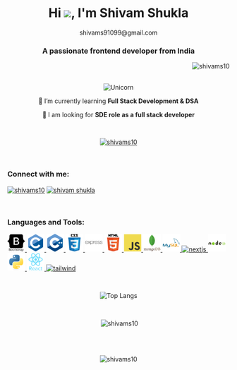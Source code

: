 <h1 align="center">Hi <img src="https://raw.githubusercontent.com/vatsa287/vatsa287/master/assets/Hi.gif?raw=true" width="30px">, I'm Shivam Shukla</h1>
<p align="center"> shivams91099@gmail.com </p>
<h3 align="center">A passionate frontend developer from India</h3>
<p align="right"> <img src="https://komarev.com/ghpvc/?username=shivams10&label=Profile%20views&color=0e75b6&style=flat" alt="shivams10" /> </p>


<br/>
<div align="center">
  
  <img  width=300px alt="Unicorn" src="https://media.giphy.com/media/3ohs4BSacFKI7A717y/giphy.gif" />

  <br/>
  
   🌱 I’m currently learning **Full Stack Development & DSA**

   👀 I am looking for **SDE role as a full stack developer**
  
</div>
<br/>

<p align="center"> <a href="https://github.com/ryo-ma/github-profile-trophy"><img src="https://github-profile-trophy.vercel.app/?username=shivams10&theme=darkhub" alt="shivams10" /></a> </p>

<br/>

<h3 align="left">Connect with me:</h3>
<p align="left">
<a href="https://dev.to/shivas910" target="blank"><img align="center" src="https://cdn.jsdelivr.net/npm/simple-icons@3.0.1/icons/dev-dot-to.svg" alt="shivams10" height="30" width="40" /></a>
<a href="https://linkedin.com/in/shivam shukla"  target="blank"><img src="https://i2.wp.com/www.pmolearning.co.uk/wp-content/uploads/2019/08/linkedin-logo.png?ssl=1" align="center"  alt="shivam shukla" height="30" width="100" /></a>
</p>

<br/>

<h3 align="left">Languages and Tools:</h3>
<p align="left"> <a href="https://getbootstrap.com" target="_blank"> <img src="https://raw.githubusercontent.com/devicons/devicon/master/icons/bootstrap/bootstrap-plain-wordmark.svg" alt="bootstrap" width="40" height="40"/> </a> <a href="https://www.cprogramming.com/" target="_blank"> <img src="https://raw.githubusercontent.com/devicons/devicon/master/icons/c/c-original.svg" alt="c" width="40" height="40"/> </a> <a href="https://www.w3schools.com/cpp/" target="_blank"> <img src="https://raw.githubusercontent.com/devicons/devicon/master/icons/cplusplus/cplusplus-original.svg" alt="cplusplus" width="40" height="40"/> </a> <a href="https://www.w3schools.com/css/" target="_blank"> <img src="https://raw.githubusercontent.com/devicons/devicon/master/icons/css3/css3-original-wordmark.svg" alt="css3" width="40" height="40"/> </a> <a href="https://expressjs.com" target="_blank"> <img src="https://raw.githubusercontent.com/devicons/devicon/master/icons/express/express-original-wordmark.svg" alt="express" width="40" height="40"/> </a> <a href="https://www.w3.org/html/" target="_blank"> <img src="https://raw.githubusercontent.com/devicons/devicon/master/icons/html5/html5-original-wordmark.svg" alt="html5" width="40" height="40"/> </a> <a href="https://developer.mozilla.org/en-US/docs/Web/JavaScript" target="_blank"> <img src="https://raw.githubusercontent.com/devicons/devicon/master/icons/javascript/javascript-original.svg" alt="javascript" width="40" height="40"/> </a> <a href="https://www.mongodb.com/" target="_blank"> <img src="https://raw.githubusercontent.com/devicons/devicon/master/icons/mongodb/mongodb-original-wordmark.svg" alt="mongodb" width="40" height="40"/> </a> <a href="https://www.mysql.com/" target="_blank"> <img src="https://raw.githubusercontent.com/devicons/devicon/master/icons/mysql/mysql-original-wordmark.svg" alt="mysql" width="40" height="40"/> </a> <a href="https://nextjs.org/" target="_blank"> <img src="https://cdn.worldvectorlogo.com/logos/nextjs-3.svg" alt="nextjs" width="40" height="40"/> </a> <a href="https://nodejs.org" target="_blank"> <img src="https://raw.githubusercontent.com/devicons/devicon/master/icons/nodejs/nodejs-original-wordmark.svg" alt="nodejs" width="40" height="40"/> </a> <a href="https://www.python.org" target="_blank"> <img src="https://raw.githubusercontent.com/devicons/devicon/master/icons/python/python-original.svg" alt="python" width="40" height="40"/> </a> <a href="https://reactjs.org/" target="_blank"> <img src="https://raw.githubusercontent.com/devicons/devicon/master/icons/react/react-original-wordmark.svg" alt="react" width="40" height="40"/> </a> <a href="https://tailwindcss.com/" target="_blank"> <img src="https://www.vectorlogo.zone/logos/tailwindcss/tailwindcss-icon.svg" alt="tailwind" width="40" height="40"/> </a> </p>

<br/>

<div align="center">
  
![Top Langs](https://github-readme-stats.vercel.app/api/top-langs/?username=shivams10&theme=dark)
  
<br/>
<p>&nbsp;<img align="center" src="https://github-readme-stats.vercel.app/api?username=shivams10&theme=dark&show_icons=true&locale=en" alt="shivams10" /></p>
<br/> <br/>
<p><img align="center" src="https://github-readme-streak-stats.herokuapp.com/?user=shivams10&theme=dark" alt="shivams10" /></p>
</div>
